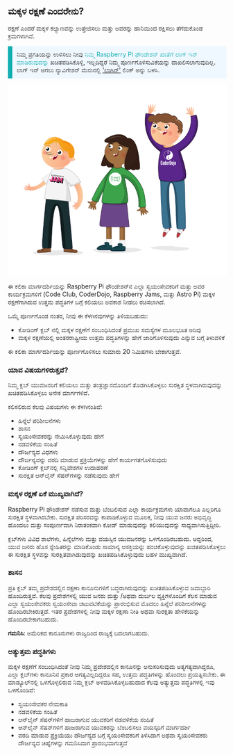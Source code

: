 ## ಮಕ್ಕಳ ರಕ್ಷಣೆ ಎಂದರೇನು?

ರಕ್ಷಣೆ ಎಂದರೆ ಮಕ್ಕಳ ಕಲ್ಯಾಣವನ್ನು ಉತ್ತೇಜಿಸಲು ಮತ್ತು ಅವರನ್ನು ಹಾನಿಯಿಂದ ರಕ್ಷಿಸಲು ತೆಗೆದುಕೊಂಡ ಕ್ರಮಗಳಾಗಿವೆ.

<p style="border-left: solid; border-width:10px; border-color: #0faeb0; background-color: aliceblue; padding: 10px;">
ನಿಮ್ಮ ಪ್ರಗತಿಯನ್ನು ಉಳಿಸಲು ನೀವು <span style="color: #0faeb0"> ನಿಮ್ಮ Raspberry Pi ಫೌಂಡೇಶನ್ ಖಾತೆಗೆ ಲಾಗ್ ಇನ್ ಮಾಡಿರುವುದನ್ನು</span> ಖಚಿತಪಡಿಸಿಕೊಳ್ಳಿ, ಇಲ್ಲದಿದ್ದರೆ ನಿಮ್ಮ ಪೂರ್ಣಗೊಳಿಸುವಿಕೆಯನ್ನು ದಾಖಲಿಸಲಾಗುವುದಿಲ್ಲ. ಲಾಗ್ ಇನ್ ಆಗಲು ನ್ಯಾವಿಗೇಶನ್ ಮೆನುನಲ್ಲಿ <a href="https://my.raspberrypi.org/login">'ಲಾಗಿನ್'</a> ಲಿಂಕ್ ಅನ್ನು ಬಳಸಿ.
</p>

![ಮೂವರು ಯುವಕರು ನಿಂತಿದ್ದಾರೆ.](images/3-RPF-Kids.png)

ಈ ಕಲಿಕಾ ಮಾರ್ಗದರ್ಶಿಯನ್ನು Raspberry Pi ಫೌಂಡೇಶನ್‌ನ ಎಲ್ಲಾ ಸ್ವಯಂಸೇವಕರಿಗೆ ಮತ್ತು ಅವರ ಕಾರ್ಯಕ್ರಮಗಳಿಗೆ (Code Club, CoderDojo, Raspberry Jams, ಮತ್ತು Astro Pi) ಮಕ್ಕಳ ರಕ್ಷಣೆಗಾಗಿರುವ ಉತ್ತಮ ಪದ್ಧತಿಗಳ ಬಗ್ಗೆ ಕಲಿಯಲು ಅವಕಾಶ ನೀಡಲು ರಚಿಸಲಾಗಿದೆ.

ಒಮ್ಮೆ ಪೂರ್ಣಗೊಂಡ ನಂತರ, ನೀವು ಈ ಕೆಳಗಿನವುಗಳನ್ನು ತಿಳಿಯಬಹುದು:

* ಕೋಡಿಂಗ್ ಕ್ಲಬ್ ನಲ್ಲಿ ಮಕ್ಕಳ ರಕ್ಷಣೆಗೆ ಸಂಬಂಧಿಸಿದಂತೆ ಪ್ರಮುಖ ಸಮಸ್ಯೆಗಳ ಮೂಲಭೂತ ಅರಿವು
* ಮಕ್ಕಳ ರಕ್ಷಣೆಯಲ್ಲಿ ಅಂತರರಾಷ್ಟ್ರೀಯ ಉತ್ತಮ ಪದ್ಧತಿಗಳನ್ನು ಹೇಗೆ ಜಾರಿಗೊಳಿಸುವುದು ಎನ್ನುವ ಬಗ್ಗೆ ತಿಳುವಳಿಕೆ

ಈ ಕಲಿಕಾ ಮಾರ್ಗದರ್ಶಿಯನ್ನು ಪೂರ್ಣಗೊಳಿಸಲು ಸುಮಾರು 20 ನಿಮಿಷಗಳು ಬೇಕಾಗುತ್ತವೆ.

### ಯಾವ ವಿಷಯಗಳಿರುತ್ತವೆ?

ನಿಮ್ಮ ಕ್ಲಬ್ ಯುವಜನರಿಗೆ ಕಲಿಯಲು ಮತ್ತು ತಂತ್ರಜ್ಞಾನದೊಂದಿಗೆ ತೊಡಗಿಸಿಕೊಳ್ಳಲು ಸುರಕ್ಷಿತ ಸ್ಥಳವಾಗಿರುವುದನ್ನು ಖಚಿತಪಡಿಸಿಕೊಳ್ಳಲು ಅನೇಕ ಮಾರ್ಗಗಳಿವೆ.

ಕಲಿಸಲಿರುವ ಕೆಲವು ವಿಷಯಗಳು ಈ ಕೆಳಗಿನಂತಿವೆ:

* ಹಿನ್ನೆಲೆ ಪರಿಶೀಲನೆಗಳು
* ಶಾಸನ
* ಸ್ವಯಂಸೇವಕರನ್ನು ನೇಮಿಸಿಕೊಳ್ಳುವುದು ಹೇಗೆ
* ನಡವಳಿಕೆಯ ಸಂಹಿತೆ
* ದೌರ್ಜನ್ಯದ ವಿಧಗಳು
* ದೌರ್ಜನ್ಯವನ್ನು ವರದಿ ಮಾಡುವ ಪ್ರಕ್ರಿಯೆಗಳನ್ನು ಹೇಗೆ ಕಾರ್ಯಗತಗೊಳಿಸುವುದು
* ಕೋಡಿಂಗ್ ಕ್ಲಬ್‌ನಲ್ಲಿ ಸನ್ನಿವೇಶಗಳ ಉದಾಹರಣೆ
* ಸುರಕ್ಷಿತ ಆನ್‌ಲೈನ್ ಸೆಷನ್‌ಗಳನ್ನು ನಡೆಸುವುದು ಹೇಗೆ

### ಮಕ್ಕಳ ರಕ್ಷಣೆ ಏಕೆ ಮುಖ್ಯವಾಗಿದೆ?

Raspberry Pi ಫೌಂಡೇಶನ್ ನಡೆಸುವ ಮತ್ತು ಬೆಂಬಲಿಸುವ ಎಲ್ಲಾ ಕಾರ್ಯಕ್ರಮಗಳು ಯಾವಾಗಲೂ ಎಲ್ಲರಿಗೂ ಸುರಕ್ಷಿತ ಸ್ಥಳವಾಗಿರಬೇಕು. ಸುರಕ್ಷಿತ ಪರಿಸರವನ್ನು ಕಾಪಾಡಿಕೊಳ್ಳುವ ಮೂಲಕ, ನೀವು ಯುವ ಜನರು ಅಭಿವೃದ್ಧಿ ಹೊಂದಲು ಮತ್ತು ಸಂಪೂರ್ಣವಾಗಿ ನಿರಾತಂಕವಾಗಿ ಕೋಡ್ ಮಾಡುವುದನ್ನು ಕಲಿಯುವುದನ್ನು ಸಾಧ್ಯವಾಗಿಸುತ್ತಿದ್ದೀರಿ.

ಕ್ಲಬ್‌ಗಳು ವಿವಿಧ ಶಾಲೆಗಳು, ಹಿನ್ನೆಲೆಗಳು ಮತ್ತು ವಯಸ್ಸಿನ ಯುವಜನರನ್ನು ಒಳಗೊಂಡಿರಬಹುದು. ಆದ್ದರಿಂದ, ಯುವ ಜನರು ಹೊಸ ಸ್ನೇಹಿತರನ್ನು ಮಾಡಿಕೊಂಡು ಸಾಮಾನ್ಯ ಆಸಕ್ತಿಯನ್ನು ಹಂಚಿಕೊಳ್ಳುವುದನ್ನು ಖಚಿತಪಡಿಸಿಕೊಳ್ಳಲು ಈ ಸುರಕ್ಷಿತ ಸ್ಥಳವನ್ನು ಸುರಕ್ಷಿತವಾಗಿಡುವುದನ್ನು ಖಚಿತಪಡಿಸಿಕೊಳ್ಳುವುದು ಬಹಳ ಮುಖ್ಯವಾಗಿದೆ.

### ಶಾಸನ

ಪ್ರತಿ ಕ್ಲಬ್ ತಮ್ಮ ಪ್ರದೇಶದಲ್ಲಿನ ರಕ್ಷಣಾ ಕಾನೂನುಗಳಿಗೆ ಬದ್ಧರಾಗಿರುವುದನ್ನು ಖಚಿತಪಡಿಸಿಕೊಳ್ಳುವ ಜವಾಬ್ದಾರಿ ಹೊಂದಿರುತ್ತವೆ. ಕೆಲವು ಪ್ರದೇಶಗಳಲ್ಲಿ ಯುವ ಜನರು ಮತ್ತು /ಅಥವಾ ದುರ್ಬಲ ವ್ಯಕ್ತಿಗಳೊಂದಿಗೆ ಕೆಲಸ ಮಾಡುವ ಎಲ್ಲಾ ಸ್ವಯಂಸೇವಕರು ಸ್ವಯಂಸೇವಾ ಚಟುವಟಿಕೆಯನ್ನು ಪ್ರಾರಂಭಿಸುವ ಮೊದಲು ಹಿನ್ನೆಲೆ ಪರಿಶೀಲನೆಗಳನ್ನು ಹೊಂದಿರಬೇಕಿರುತ್ತದೆ. ಇತರ ಪ್ರದೇಶಗಳಲ್ಲಿ ನೀವು ಮಕ್ಕಳ ರಕ್ಷಣಾ ನೀತಿ ಅಥವಾ ಸುರಕ್ಷತಾ ಹೇಳಿಕೆಯನ್ನು ಹೊಂದಿರಬೇಕಾಗಬಹುದು.

**ಗಮನಿಸಿ**: ಅಮೆರಿಕದ ಕಾನೂನುಗಳು ರಾಜ್ಯದಿಂದ ರಾಜ್ಯಕ್ಕೆ ಬದಲಾಗಬಹುದು.

### ಅತ್ಯುತ್ತಮ ಪದ್ಧತಿಗಳು

ಮಕ್ಕಳ ರಕ್ಷಣೆಗೆ ಸಂಬಂಧಿಸಿದಂತೆ ನೀವು ನಿಮ್ಮ ಪ್ರದೇಶದಲ್ಲಿನ ಕಾನೂನನ್ನು ಅನುಸರಿಸುವುದು ಅತ್ಯಗತ್ಯವಾಗಿದ್ದರೂ, ಎಲ್ಲಾ ಕ್ಲಬ್‌ಗಳು ಕಾನೂನಿನ ಪ್ರಕಾರ ಅಗತ್ಯವಿಲ್ಲದಿದ್ದರೂ ಸಹ, ಉತ್ತಮ ಪದ್ಧತಿಗಳನ್ನು ಹೊಂದಲು ಪ್ರಯತ್ನಿಸಬೇಕು. ಈ ಮಾಡ್ಯೂಲ್‌ನಲ್ಲಿ ಒಳಗೊಳ್ಳಲಿರುವ ನಿಮ್ಮ ಕ್ಲಬ್ ಅಳವಡಿಸಿಕೊಳ್ಳಬಹುದಾದ ಕೆಲವು ಅತ್ಯುತ್ತಮ ಪದ್ಧತಿಗಳಲ್ಲಿ ಇವು ಒಳಗೊಂಡಿವೆ:

* ಸ್ವಯಂಸೇವಕರ ನೇಮಕಾತಿ
* ನಡವಳಿಕೆಯ ಸಂಹಿತೆ
* ಆನ್‌ಲೈನ್‌ ಸೆಷನ್‌ಗಳಿಗೆ ಹಾಜರಾಗುವ ಯುವಕರಿಗೆ ನಡವಳಿಕೆಯ ಸಂಹಿತೆ
* ಆನ್‌ಲೈನ್‌ ಸೆಷನ್‌ಗಳಿಗೆ ಹಾಜರಾಗುವ ಯುವಕರನ್ನು ಬೆಂಬಲಿಸಲು ವಯಸ್ಕರಿಗೆ ಮಾರ್ಗದರ್ಶಿ
* ವರದಿ ಮಾಡುವ ಪ್ರಕ್ರಿಯೆಯು ದೌರ್ಜನ್ಯದ ಬಗ್ಗೆ ಸ್ವಯಂಸೇವಕರಿಗೆ ತಿಳಿಸಿದಾಗ ಅಥವಾ ಸ್ವಯಂಸೇವಕರು ದೌರ್ಜನ್ಯದ ಚಿಹ್ನೆಗಳನ್ನು ಗಮನಿಸಿದಾಗ ಪ್ರಾರಂಭವಾಗುತ್ತದೆ
